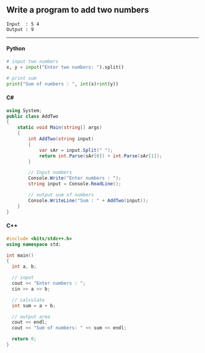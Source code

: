 ## Write a program to add two numbers

```
Input  : 5 4
Output : 9
```

---

<CodeBlock slots="heading, code" repeat="3" languages="Python, C#, C++" />

#### Python

```python
# input two numbers
x, y = input("Enter two numbers: ").split()

# print sum
print("Sum of numbers : ", int(x)+int(y))
```

#### C#

```cs
using System;
public class AddTwo
{
    static void Main(string[] args)
    {
        int AddTwo(string input)
        {
            var sAr = input.Split(" ");
            return int.Parse(sAr[0]) + int.Parse(sAr[1]);
        }

        // Input numbers
        Console.Write("Enter numbers : ");
        string input = Console.ReadLine();

        // output sum of numbers
        Console.WriteLine("Sum : " + AddTwo(input));
    }
}
```

#### C++

```cpp
#include <bits/stdc++.h>
using namespace std;

int main()
{
  int a, b;

  // input
  cout << "Enter numbers : ";
  cin >> a >> b;

  // calculate
  int sum = a + b;

  // output area
  cout << endl;
  cout << "Sum of numbers: " << sum << endl;

  return 0;
}
```
